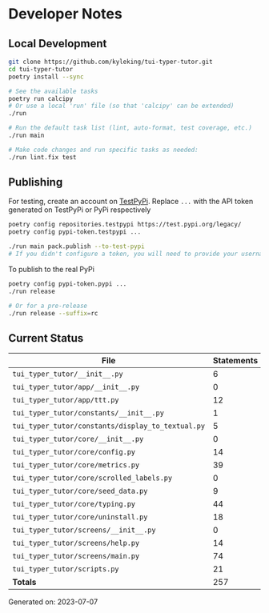 # Developer Notes

## Local Development

```sh
git clone https://github.com/kyleking/tui-typer-tutor.git
cd tui-typer-tutor
poetry install --sync

# See the available tasks
poetry run calcipy
# Or use a local 'run' file (so that 'calcipy' can be extended)
./run

# Run the default task list (lint, auto-format, test coverage, etc.)
./run main

# Make code changes and run specific tasks as needed:
./run lint.fix test
```

## Publishing

For testing, create an account on [TestPyPi](https://test.pypi.org/legacy/). Replace `...` with the API token generated on TestPyPi or PyPi respectively

```sh
poetry config repositories.testpypi https://test.pypi.org/legacy/
poetry config pypi-token.testpypi ...

./run main pack.publish --to-test-pypi
# If you didn't configure a token, you will need to provide your username and password to publish
```

To publish to the real PyPi

```sh
poetry config pypi-token.pypi ...
./run release

# Or for a pre-release
./run release --suffix=rc
```

## Current Status

<!-- {cts} COVERAGE -->
| File                                              |   Statements |   Missing |   Excluded | Coverage   |
|---------------------------------------------------|--------------|-----------|------------|------------|
| `tui_typer_tutor/__init__.py`                     |            6 |         0 |          0 | 100.0%     |
| `tui_typer_tutor/app/__init__.py`                 |            0 |         0 |          0 | 100.0%     |
| `tui_typer_tutor/app/ttt.py`                      |           12 |        12 |          0 | 0.0%       |
| `tui_typer_tutor/constants/__init__.py`           |            1 |         0 |          0 | 100.0%     |
| `tui_typer_tutor/constants/display_to_textual.py` |            5 |         0 |          0 | 100.0%     |
| `tui_typer_tutor/core/__init__.py`                |            0 |         0 |          0 | 100.0%     |
| `tui_typer_tutor/core/config.py`                  |           14 |        14 |          0 | 0.0%       |
| `tui_typer_tutor/core/metrics.py`                 |           39 |         0 |          0 | 98.3%      |
| `tui_typer_tutor/core/scrolled_labels.py`         |            0 |         0 |          0 | 100.0%     |
| `tui_typer_tutor/core/seed_data.py`               |            9 |         0 |          0 | 100.0%     |
| `tui_typer_tutor/core/typing.py`                  |           44 |         1 |          0 | 96.6%      |
| `tui_typer_tutor/core/uninstall.py`               |           18 |         0 |          0 | 96.2%      |
| `tui_typer_tutor/screens/__init__.py`             |            0 |         0 |          0 | 100.0%     |
| `tui_typer_tutor/screens/help.py`                 |           14 |        14 |          0 | 0.0%       |
| `tui_typer_tutor/screens/main.py`                 |           74 |        74 |          0 | 0.0%       |
| `tui_typer_tutor/scripts.py`                      |           21 |        21 |          0 | 0.0%       |
| **Totals**                                        |          257 |       136 |          0 | 48.7%      |

Generated on: 2023-07-07
<!-- {cte} -->

